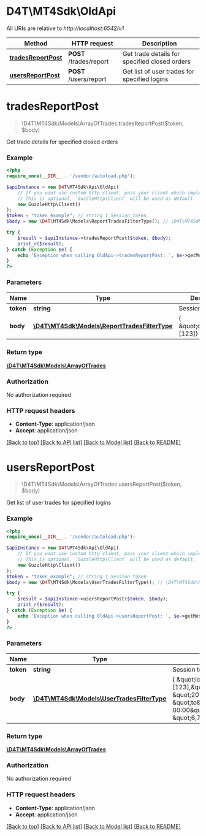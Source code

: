 # D4T\MT4Sdk\OldApi

All URIs are relative to *http://localhost:6542/v1*

Method | HTTP request | Description
------------- | ------------- | -------------
[**tradesReportPost**](OldApi.md#tradesReportPost) | **POST** /trades/report | Get trade details for specified closed orders
[**usersReportPost**](OldApi.md#usersReportPost) | **POST** /users/report | Get list of user trades for specified logins


# **tradesReportPost**
> \D4T\MT4Sdk\Models\ArrayOfTrades tradesReportPost($token, $body)

Get trade details for specified closed orders

### Example
```php
<?php
require_once(__DIR__ . '/vendor/autoload.php');

$apiInstance = new D4T\MT4Sdk\Api\OldApi(
    // If you want use custom http client, pass your client which implements `GuzzleHttp\ClientInterface`.
    // This is optional, `GuzzleHttp\Client` will be used as default.
    new GuzzleHttp\Client()
);
$token = "token_example"; // string | Session token
$body = new \D4T\MT4Sdk\Models\ReportTradesFilterType(); // \D4T\MT4Sdk\Models\ReportTradesFilterType | { \"orders\":[123]}

try {
    $result = $apiInstance->tradesReportPost($token, $body);
    print_r($result);
} catch (Exception $e) {
    echo 'Exception when calling OldApi->tradesReportPost: ', $e->getMessage(), PHP_EOL;
}
?>
```

### Parameters

Name | Type | Description  | Notes
------------- | ------------- | ------------- | -------------
 **token** | **string**| Session token |
 **body** | [**\D4T\MT4Sdk\Models\ReportTradesFilterType**](../Model/ReportTradesFilterType.md)| { \&quot;orders\&quot;:[123]} |

### Return type

[**\D4T\MT4Sdk\Models\ArrayOfTrades**](../Model/ArrayOfTrades.md)

### Authorization

No authorization required

### HTTP request headers

 - **Content-Type**: application/json
 - **Accept**: application/json

[[Back to top]](#) [[Back to API list]](../../README.md#documentation-for-api-endpoints) [[Back to Model list]](../../README.md#documentation-for-models) [[Back to README]](../../README.md)

# **usersReportPost**
> \D4T\MT4Sdk\Models\ArrayOfTrades usersReportPost($token, $body)

Get list of user trades for specified logins

### Example
```php
<?php
require_once(__DIR__ . '/vendor/autoload.php');

$apiInstance = new D4T\MT4Sdk\Api\OldApi(
    // If you want use custom http client, pass your client which implements `GuzzleHttp\ClientInterface`.
    // This is optional, `GuzzleHttp\Client` will be used as default.
    new GuzzleHttp\Client()
);
$token = "token_example"; // string | Session token
$body = new \D4T\MT4Sdk\Models\UserTradesFilterType(); // \D4T\MT4Sdk\Models\UserTradesFilterType | { \"logins\":[123],\"from\": \"2019.02.12 00:00\", \"to\":\"2019.04.14 00:00\", \"types\": \"6,7\"}

try {
    $result = $apiInstance->usersReportPost($token, $body);
    print_r($result);
} catch (Exception $e) {
    echo 'Exception when calling OldApi->usersReportPost: ', $e->getMessage(), PHP_EOL;
}
?>
```

### Parameters

Name | Type | Description  | Notes
------------- | ------------- | ------------- | -------------
 **token** | **string**| Session token |
 **body** | [**\D4T\MT4Sdk\Models\UserTradesFilterType**](../Model/UserTradesFilterType.md)| { \&quot;logins\&quot;:[123],\&quot;from\&quot;: \&quot;2019.02.12 00:00\&quot;, \&quot;to\&quot;:\&quot;2019.04.14 00:00\&quot;, \&quot;types\&quot;: \&quot;6,7\&quot;} |

### Return type

[**\D4T\MT4Sdk\Models\ArrayOfTrades**](../Model/ArrayOfTrades.md)

### Authorization

No authorization required

### HTTP request headers

 - **Content-Type**: application/json
 - **Accept**: application/json

[[Back to top]](#) [[Back to API list]](../../README.md#documentation-for-api-endpoints) [[Back to Model list]](../../README.md#documentation-for-models) [[Back to README]](../../README.md)


